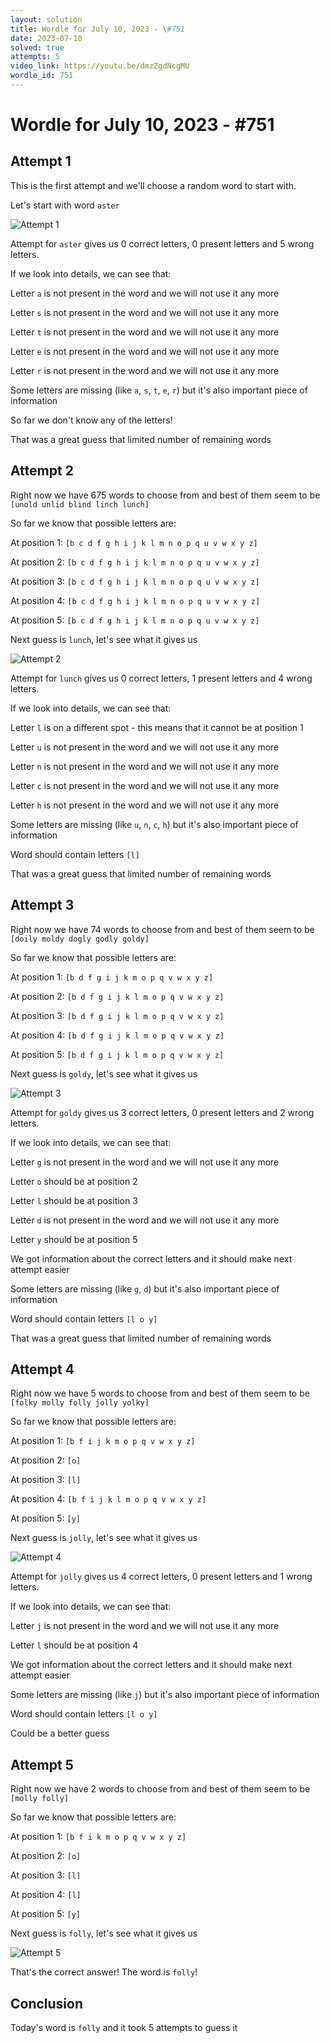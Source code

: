 ```yaml
---
layout: solution
title: Wordle for July 10, 2023 - \#751
date: 2023-07-10
solved: true
attempts: 5
video_link: https://youtu.be/dmzZgdNcgMU
wordle_id: 751
---
```


# Wordle for July 10, 2023 - \#751

## Attempt 1

This is the first attempt and we'll choose a random word to start with.

Let's start with word `aster`

![Attempt 1](2023-07-10/attempt-1.png)

Attempt for `aster` gives us 0 correct letters, 0 present letters and 5 wrong letters.

If we look into details, we can see that:

Letter `a` is not present in the word and we will not use it any more

Letter `s` is not present in the word and we will not use it any more

Letter `t` is not present in the word and we will not use it any more

Letter `e` is not present in the word and we will not use it any more

Letter `r` is not present in the word and we will not use it any more

Some letters are missing (like `a`, `s`, `t`, `e`, `r`) but it's also important piece of information

So far we don't know any of the letters!

That was a great guess that limited number of remaining words



## Attempt 2

Right now we have 675 words to choose from and best of them seem to be `[unold unlid blind linch lunch]`

So far we know that possible letters are:

At position 1: `[b c d f g h i j k l m n o p q u v w x y z]`

At position 2: `[b c d f g h i j k l m n o p q u v w x y z]`

At position 3: `[b c d f g h i j k l m n o p q u v w x y z]`

At position 4: `[b c d f g h i j k l m n o p q u v w x y z]`

At position 5: `[b c d f g h i j k l m n o p q u v w x y z]`

Next guess is `lunch`, let's see what it gives us

![Attempt 2](2023-07-10/attempt-2.png)

Attempt for `lunch` gives us 0 correct letters, 1 present letters and 4 wrong letters.

If we look into details, we can see that:

Letter `l` is on a different spot - this means that it cannot be at position 1

Letter `u` is not present in the word and we will not use it any more

Letter `n` is not present in the word and we will not use it any more

Letter `c` is not present in the word and we will not use it any more

Letter `h` is not present in the word and we will not use it any more

Some letters are missing (like `u`, `n`, `c`, `h`) but it's also important piece of information

Word should contain letters `[l]`

That was a great guess that limited number of remaining words



## Attempt 3

Right now we have 74 words to choose from and best of them seem to be `[doily moldy dogly godly goldy]`

So far we know that possible letters are:

At position 1: `[b d f g i j k m o p q v w x y z]`

At position 2: `[b d f g i j k l m o p q v w x y z]`

At position 3: `[b d f g i j k l m o p q v w x y z]`

At position 4: `[b d f g i j k l m o p q v w x y z]`

At position 5: `[b d f g i j k l m o p q v w x y z]`

Next guess is `goldy`, let's see what it gives us

![Attempt 3](2023-07-10/attempt-3.png)

Attempt for `goldy` gives us 3 correct letters, 0 present letters and 2 wrong letters.

If we look into details, we can see that:

Letter `g` is not present in the word and we will not use it any more

Letter `o` should be at position 2

Letter `l` should be at position 3

Letter `d` is not present in the word and we will not use it any more

Letter `y` should be at position 5

We got information about the correct letters and it should make next attempt easier

Some letters are missing (like `g`, `d`) but it's also important piece of information

Word should contain letters `[l o y]`

That was a great guess that limited number of remaining words



## Attempt 4

Right now we have 5 words to choose from and best of them seem to be `[folky molly folly jolly yolky]`

So far we know that possible letters are:

At position 1: `[b f i j k m o p q v w x y z]`

At position 2: `[o]`

At position 3: `[l]`

At position 4: `[b f i j k l m o p q v w x y z]`

At position 5: `[y]`

Next guess is `jolly`, let's see what it gives us

![Attempt 4](2023-07-10/attempt-4.png)

Attempt for `jolly` gives us 4 correct letters, 0 present letters and 1 wrong letters.

If we look into details, we can see that:

Letter `j` is not present in the word and we will not use it any more

Letter `l` should be at position 4

We got information about the correct letters and it should make next attempt easier

Some letters are missing (like `j`) but it's also important piece of information

Word should contain letters `[l o y]`

Could be a better guess



## Attempt 5

Right now we have 2 words to choose from and best of them seem to be `[molly folly]`

So far we know that possible letters are:

At position 1: `[b f i k m o p q v w x y z]`

At position 2: `[o]`

At position 3: `[l]`

At position 4: `[l]`

At position 5: `[y]`

Next guess is `folly`, let's see what it gives us

![Attempt 5](2023-07-10/attempt-5.png)

That's the correct answer! The word is `folly`!

## Conclusion

Today's word is `folly` and it took 5 attempts to guess it

